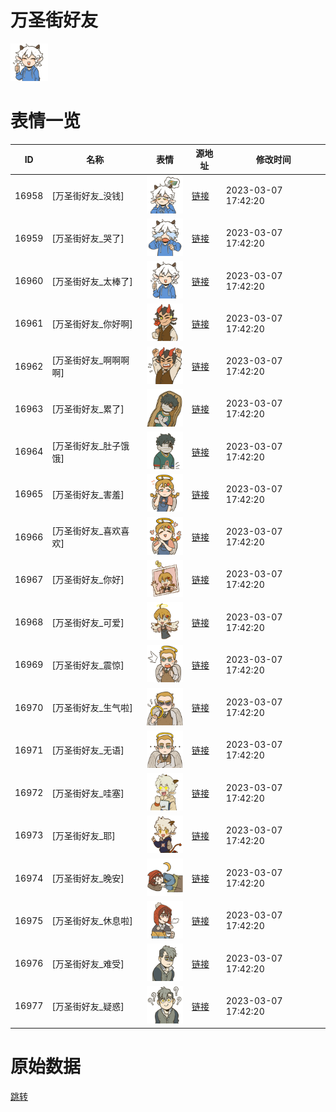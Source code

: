 # 万圣街好友

<img src="./cover.png" height="60" alt="cover" />

# 表情一览

|ID|名称|表情|源地址|修改时间|
|----|----|----|----|----|
|16958|[万圣街好友_没钱]|<img src="./pic/016958_%5B万圣街好友_没钱%5D.png" height="60" alt="没钱"/>|[链接](https://i0.hdslb.com/bfs/garb/107a03dd5149c7c8c856f3d5ff20cd994c1c1472.png)|2023-03-07 17:42:20|
|16959|[万圣街好友_哭了]|<img src="./pic/016959_%5B万圣街好友_哭了%5D.png" height="60" alt="哭了"/>|[链接](https://i0.hdslb.com/bfs/garb/b1f0e3ac57715c5045b811ef5778e44c37d6165b.png)|2023-03-07 17:42:20|
|16960|[万圣街好友_太棒了]|<img src="./pic/016960_%5B万圣街好友_太棒了%5D.png" height="60" alt="太棒了"/>|[链接](https://i0.hdslb.com/bfs/garb/04824ffa7578936cb26909d13f0e4bda3efd7c48.png)|2023-03-07 17:42:20|
|16961|[万圣街好友_你好啊]|<img src="./pic/016961_%5B万圣街好友_你好啊%5D.png" height="60" alt="你好啊"/>|[链接](https://i0.hdslb.com/bfs/garb/d547d1bc83a21ecbebeeefed6e40b04cb1d15a5f.png)|2023-03-07 17:42:20|
|16962|[万圣街好友_啊啊啊啊]|<img src="./pic/016962_%5B万圣街好友_啊啊啊啊%5D.png" height="60" alt="啊啊啊啊"/>|[链接](https://i0.hdslb.com/bfs/garb/2be51e2a2596d1fc942c10763e0dff80bbeb7d3b.png)|2023-03-07 17:42:20|
|16963|[万圣街好友_累了]|<img src="./pic/016963_%5B万圣街好友_累了%5D.png" height="60" alt="累了"/>|[链接](https://i0.hdslb.com/bfs/garb/e02cadd6692c55e1a83173ccf572ab6a0d4c1c53.png)|2023-03-07 17:42:20|
|16964|[万圣街好友_肚子饿饿]|<img src="./pic/016964_%5B万圣街好友_肚子饿饿%5D.png" height="60" alt="肚子饿饿"/>|[链接](https://i0.hdslb.com/bfs/garb/099be27b81189fd756eb0aa1206bb929f985550a.png)|2023-03-07 17:42:20|
|16965|[万圣街好友_害羞]|<img src="./pic/016965_%5B万圣街好友_害羞%5D.png" height="60" alt="害羞"/>|[链接](https://i0.hdslb.com/bfs/garb/4a27f5c5fa977fc19507de8f7518d03a5b12e0e8.png)|2023-03-07 17:42:20|
|16966|[万圣街好友_喜欢喜欢]|<img src="./pic/016966_%5B万圣街好友_喜欢喜欢%5D.png" height="60" alt="喜欢喜欢"/>|[链接](https://i0.hdslb.com/bfs/garb/5b59b6fe2be4718fdd943c6956a197a797cc1496.png)|2023-03-07 17:42:20|
|16967|[万圣街好友_你好]|<img src="./pic/016967_%5B万圣街好友_你好%5D.png" height="60" alt="你好"/>|[链接](https://i0.hdslb.com/bfs/garb/47539a78cb7748a114d93a9e44f538b317ba27ac.png)|2023-03-07 17:42:20|
|16968|[万圣街好友_可爱]|<img src="./pic/016968_%5B万圣街好友_可爱%5D.png" height="60" alt="可爱"/>|[链接](https://i0.hdslb.com/bfs/garb/71f0e05e7869e0411532999b6e658657344772e7.png)|2023-03-07 17:42:20|
|16969|[万圣街好友_震惊]|<img src="./pic/016969_%5B万圣街好友_震惊%5D.png" height="60" alt="震惊"/>|[链接](https://i0.hdslb.com/bfs/garb/bd2fda9bc05c7e64f2b2e801bf47cc99e1af826b.png)|2023-03-07 17:42:20|
|16970|[万圣街好友_生气啦]|<img src="./pic/016970_%5B万圣街好友_生气啦%5D.png" height="60" alt="生气啦"/>|[链接](https://i0.hdslb.com/bfs/garb/ead4190bc1c0235bd8e762036bb459f47416f330.png)|2023-03-07 17:42:20|
|16971|[万圣街好友_无语]|<img src="./pic/016971_%5B万圣街好友_无语%5D.png" height="60" alt="无语"/>|[链接](https://i0.hdslb.com/bfs/garb/5132d336058791aceec1929143c7c03720ef5356.png)|2023-03-07 17:42:20|
|16972|[万圣街好友_哇塞]|<img src="./pic/016972_%5B万圣街好友_哇塞%5D.png" height="60" alt="哇塞"/>|[链接](https://i0.hdslb.com/bfs/garb/23bbdc62dff37beec2d076155143030132763c00.png)|2023-03-07 17:42:20|
|16973|[万圣街好友_耶]|<img src="./pic/016973_%5B万圣街好友_耶%5D.png" height="60" alt="耶"/>|[链接](https://i0.hdslb.com/bfs/garb/148f617d09c9e4f41688bee2c05669c98f11e70c.png)|2023-03-07 17:42:20|
|16974|[万圣街好友_晚安]|<img src="./pic/016974_%5B万圣街好友_晚安%5D.png" height="60" alt="晚安"/>|[链接](https://i0.hdslb.com/bfs/garb/d2e4a5147d93d7ecfce1ad854a11bb4031831f06.png)|2023-03-07 17:42:20|
|16975|[万圣街好友_休息啦]|<img src="./pic/016975_%5B万圣街好友_休息啦%5D.png" height="60" alt="休息啦"/>|[链接](https://i0.hdslb.com/bfs/garb/dd90248124bb4211debd2001723b6ba336b7fc4e.png)|2023-03-07 17:42:20|
|16976|[万圣街好友_难受]|<img src="./pic/016976_%5B万圣街好友_难受%5D.png" height="60" alt="难受"/>|[链接](https://i0.hdslb.com/bfs/garb/c0514dd9851d334780f8834a414d96c2955afc50.png)|2023-03-07 17:42:20|
|16977|[万圣街好友_疑惑]|<img src="./pic/016977_%5B万圣街好友_疑惑%5D.png" height="60" alt="疑惑"/>|[链接](https://i0.hdslb.com/bfs/garb/9c7ab1bc12a5314cc18908312f9bc6db6ace2b90.png)|2023-03-07 17:42:20|

# 原始数据

[跳转](./raw.json)

